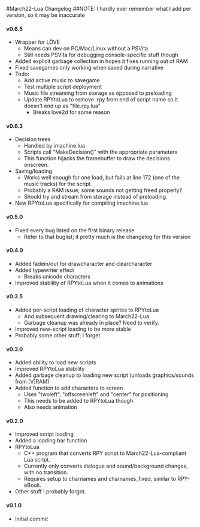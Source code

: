 #March22-Lua Changelog
##NOTE: I hardly ever remember what I add per version, so it may be inaccurate

#### v0.6.5
- Wrapper for LÖVE
	* Means can dev on PC/Mac/Linux without a PSVita
	* Still needs PSVita for debugging console-specific stuff though
- Added explicit garbage collection in hopes it fixes running out of RAM
- Fixed savegames only working when saved during narrative
- Todo:
	* Add active music to savegame
	* Test multiple script deployment
	* Music file streaming from storage as opposed to preloading
	* Update RPYtoLua to remove .rpy from end of script name so it doesn't end up as "file.rpy.lua"
		+ Breaks love2d for some reason

#### v0.6.3
- Decision trees
	* Handled by imachine.lua
	* Scripts call "MakeDecision()" with the appropriate parameters
	* This function hijacks the framebuffer to draw the decisions onscreen.
- Saving/loading
	* Works well enough for one load, but fails at line 172 (one of the music tracks) for the script
	* Probably a RAM issue; some sounds not getting freed properly?
	* Should try and stream from storage instead of preloading.
- New RPYtoLua specifically for compiling imachine.lua

#### v0.5.0
- Fixed every bug listed on the first binary release
	* Refer to that buglist; it pretty much is the changelog for this version

#### v0.4.0
- Added fadein/out for drawcharacter and clearcharacter
- Added typewriter effect
	* Breaks unicode characters
- Improved stability of RPYtoLua when it comes to animations

#### v0.3.5
- Added per-script loading of character sprites to RPYtoLua
	* And subsequent drawing/clearing to March22-Lua
	* Garbage cleanup was already in place? Need to verify.
- Improved new-script loading to be more stable
- Probably some other stuff; I forget

#### v0.3.0
- Added ability to load new scripts
- Improved RPYtoLua stability
- Added garbage cleanup to loading new script (unloads graphics/sounds from [V]RAM)
- Added function to add characters to screen
	* Uses "twoleft", "offscreenleft" and "center" for positioning
	* This needs to be added to RPYtoLua though
	* Also needs animation

#### v0.2.0
- Improved script loading
- Added a loading bar function
- RPYtoLua
	* C++ program that converts RPY script to March22-Lua-compliant Lua script.
	* Currently only converts dialogue and sound/background changes, with no transition.
	* Requires setup to charnames and charnames_fixed, similar to RPY-eBook.
- Other stuff I probably forgot.

#### v0.1.0
- Initial commit